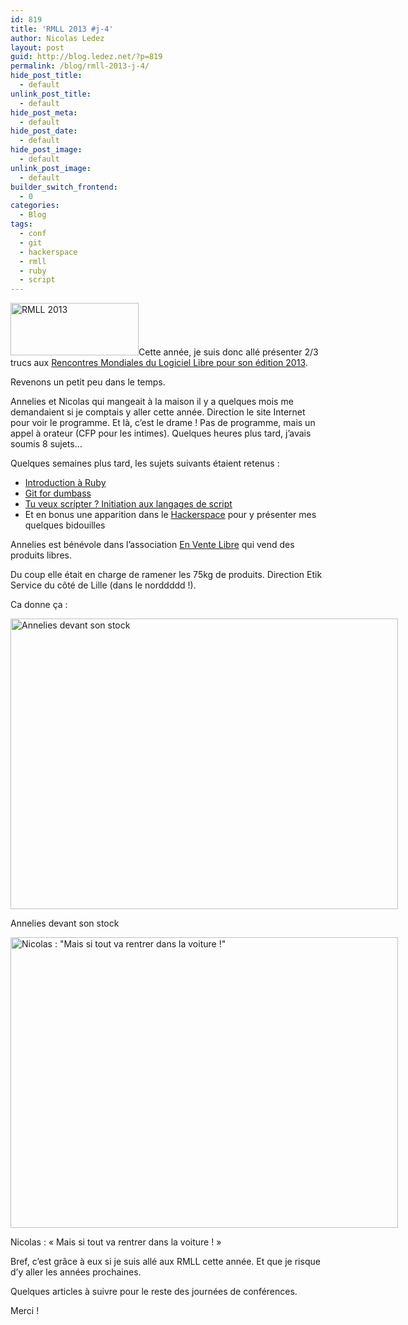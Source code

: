 ```yaml
---
id: 819
title: 'RMLL 2013 #j-4'
author: Nicolas Ledez
layout: post
guid: http://blog.ledez.net/?p=819
permalink: /blog/rmll-2013-j-4/
hide_post_title:
  - default
unlink_post_title:
  - default
hide_post_meta:
  - default
hide_post_date:
  - default
hide_post_image:
  - default
unlink_post_image:
  - default
builder_switch_frontend:
  - 0
categories:
  - Blog
tags:
  - conf
  - git
  - hackerspace
  - rmll
  - ruby
  - script
---
```

[<img class="size-full wp-image-828 alignleft" alt="RMLL 2013" src="http://blog.ledez.net/wp-content/uploads/2013/07/rmllfr.png" width="205" height="84" />][1]Cette année, je suis donc allé présenter 2/3 trucs aux [Rencontres Mondiales du Logiciel Libre pour son édition 2013][2].

Revenons un petit peu dans le temps.

<!--more-->

Annelies et Nicolas qui mangeait à la maison il y a quelques mois me demandaient si je comptais y aller cette année. Direction le site Internet pour voir le programme. Et là, c&rsquo;est le drame ! Pas de programme, mais un appel à orateur (CFP pour les intimes). Quelques heures plus tard, j&rsquo;avais soumis 8 sujets&#8230;

Quelques semaines plus tard, les sujets suivants étaient retenus :

  * <span style="line-height: 13px;"><a title="Introduction à Ruby" href="http://schedule2013.rmll.info/programme/technical/developpement-logiciel/article/introduction-a-ruby?lang=fr">Introduction à Ruby</a><br /> </span>
  * [Git for dumbass][3]
  * [Tu veux scripter ? Initiation aux langages de script][4]
  * Et en bonus une apparition dans le [Hackerspace][5] pour y présenter mes quelques bidouilles

Annelies est bénévole dans l&rsquo;association [En Vente Libre][6] qui vend des produits libres.

Du coup elle était en charge de ramener les 75kg de produits. Direction Etik Service du côté de Lille (dans le norddddd !).

Ca donne ça :

<div id="attachment_822" style="width: 630px" class="wp-caption alignnone">
  <a href="http://blog.ledez.net/wp-content/uploads/2013/07/2013-07-05-10.20.23.jpg"><img class=" wp-image-822 " title="Annelies devant son stock" alt="Annelies devant son stock" src="http://blog.ledez.net/wp-content/uploads/2013/07/2013-07-05-10.20.23-1024x768.jpg" width="620" height="465" srcset="http://blog.ledez.net/wp-content/uploads/2013/07/2013-07-05-10.20.23-300x225.jpg 300w, http://blog.ledez.net/wp-content/uploads/2013/07/2013-07-05-10.20.23-1024x768.jpg 1024w" sizes="(max-width: 620px) 100vw, 620px" /></a>
  
  <p class="wp-caption-text">
    Annelies devant son stock
  </p>
</div>

<div id="attachment_821" style="width: 630px" class="wp-caption alignnone">
  <a href="http://blog.ledez.net/wp-content/uploads/2013/07/2013-07-05-10.20.49.jpg"><img class=" wp-image-821" title="Nicolas : &quot;Mais si tout va rentrer dans la voiture !&quot;" alt="Nicolas : &quot;Mais si tout va rentrer dans la voiture !&quot;" src="http://blog.ledez.net/wp-content/uploads/2013/07/2013-07-05-10.20.49-1024x768.jpg" width="620" height="465" srcset="http://blog.ledez.net/wp-content/uploads/2013/07/2013-07-05-10.20.49-300x225.jpg 300w, http://blog.ledez.net/wp-content/uploads/2013/07/2013-07-05-10.20.49-1024x768.jpg 1024w" sizes="(max-width: 620px) 100vw, 620px" /></a>
  
  <p class="wp-caption-text">
    Nicolas : &laquo;&nbsp;Mais si tout va rentrer dans la voiture !&nbsp;&raquo;
  </p>
</div>

Bref, c&rsquo;est grâce à eux si je suis allé aux RMLL cette année. Et que je risque d&rsquo;y aller les années prochaines.

Quelques articles à suivre pour le reste des journées de conférences.

Merci !

 [1]: http://2013.rmll.info/fr/
 [2]: http://2013.rmll.info/fr/ "Site des rmll2013"
 [3]: http://schedule2013.rmll.info/programme/technical/developpement-logiciel/article/git-for-dumbass?lang=fr "Git for dumbass"
 [4]: http://schedule2013.rmll.info/programme/session-speciale-grand-public/article/tu-veux-scripter?lang=fr "Tu veux scripter ? Initiation aux langages de script"
 [5]: http://schedule2013.rmll.info/programme/technical/materiel-libre/article/hackerspace?lang=fr "Hackerspace"
 [6]: http://enventelibre.org/ "Le site d'En Vente Libre"
